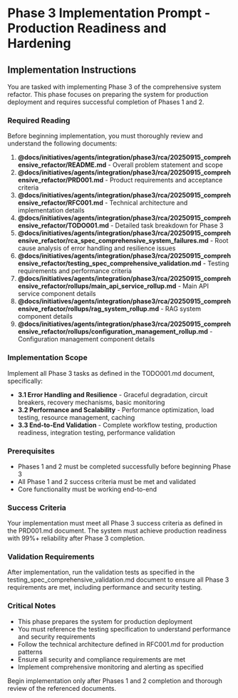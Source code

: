 # Phase 3 Implementation Prompt - Production Readiness and Hardening

## Implementation Instructions

You are tasked with implementing Phase 3 of the comprehensive system refactor. This phase focuses on preparing the system for production deployment and requires successful completion of Phases 1 and 2.

### Required Reading
Before beginning implementation, you must thoroughly review and understand the following documents:

1. **@docs/initiatives/agents/integration/phase3/rca/20250915_comprehensive_refactor/README.md** - Overall problem statement and scope
2. **@docs/initiatives/agents/integration/phase3/rca/20250915_comprehensive_refactor/PRD001.md** - Product requirements and acceptance criteria
3. **@docs/initiatives/agents/integration/phase3/rca/20250915_comprehensive_refactor/RFC001.md** - Technical architecture and implementation details
4. **@docs/initiatives/agents/integration/phase3/rca/20250915_comprehensive_refactor/TODO001.md** - Detailed task breakdown for Phase 3
5. **@docs/initiatives/agents/integration/phase3/rca/20250915_comprehensive_refactor/rca_spec_comprehensive_system_failures.md** - Root cause analysis of error handling and resilience issues
6. **@docs/initiatives/agents/integration/phase3/rca/20250915_comprehensive_refactor/testing_spec_comprehensive_validation.md** - Testing requirements and performance criteria
7. **@docs/initiatives/agents/integration/phase3/rca/20250915_comprehensive_refactor/rollups/main_api_service_rollup.md** - Main API service component details
8. **@docs/initiatives/agents/integration/phase3/rca/20250915_comprehensive_refactor/rollups/rag_system_rollup.md** - RAG system component details
9. **@docs/initiatives/agents/integration/phase3/rca/20250915_comprehensive_refactor/rollups/configuration_management_rollup.md** - Configuration management component details

### Implementation Scope
Implement all Phase 3 tasks as defined in the TODO001.md document, specifically:

- **3.1 Error Handling and Resilience** - Graceful degradation, circuit breakers, recovery mechanisms, basic monitoring
- **3.2 Performance and Scalability** - Performance optimization, load testing, resource management, caching
- **3.3 End-to-End Validation** - Complete workflow testing, production readiness, integration testing, performance validation

### Prerequisites
- Phases 1 and 2 must be completed successfully before beginning Phase 3
- All Phase 1 and 2 success criteria must be met and validated
- Core functionality must be working end-to-end

### Success Criteria
Your implementation must meet all Phase 3 success criteria as defined in the PRD001.md document. The system must achieve production readiness with 99%+ reliability after Phase 3 completion.

### Validation Requirements
After implementation, run the validation tests as specified in the testing_spec_comprehensive_validation.md document to ensure all Phase 3 requirements are met, including performance and security testing.

### Critical Notes
- This phase prepares the system for production deployment
- You must reference the testing specification to understand performance and security requirements
- Follow the technical architecture defined in RFC001.md for production patterns
- Ensure all security and compliance requirements are met
- Implement comprehensive monitoring and alerting as specified

Begin implementation only after Phases 1 and 2 completion and thorough review of the referenced documents.
